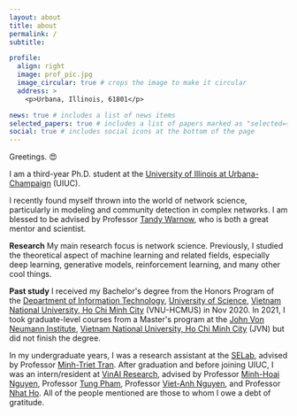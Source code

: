 ```yaml
---
layout: about
title: about
permalink: /
subtitle:

profile:
  align: right
  image: prof_pic.jpg
  image_circular: true # crops the image to make it circular
  address: >
    <p>Urbana, Illinois, 61801</p>

news: true # includes a list of news items
selected_papers: true # includes a list of papers marked as "selected={true}"
social: true # includes social icons at the bottom of the page
---
```


Greetings. :heart_eyes:

I am a third-year Ph.D. student at the [University of Illinois at Urbana-Champaign](https://illinois.edu/) (UIUC).

I recently found myself thrown into the world of network science, particularly in modeling and community detection in complex networks. I am blessed to be advised by Professor [Tandy Warnow](https://tandy.cs.illinois.edu/), who is both a great mentor and scientist.

**Research** My main research focus is network science. Previously, I studied the theoretical aspect of machine learning and related fields, especially deep learning, generative models, reinforcement learning, and many other cool things.

**Past study** I received my Bachelor's degree from the Honors Program of the [Department of Information Technology](https://www.fit.hcmus.edu.vn/vn/), [University of Science](https://hcmus.edu.vn/), [Vietnam National University, Ho Chi Minh City](https://vnuhcm.edu.vn/) (VNU-HCMUS) in Nov 2020. In 2021, I took graduate-level courses from a Master's program at the [John Von Neumann Institute](http://www.jvn.edu.vn/), [Vietnam National University, Ho Chi Minh City](https://vnuhcm.edu.vn/) (JVN) but did not finish the degree.

In my undergraduate years, I was a research assistant at the [SELab](https://selab.hcmus.edu.vn/), advised by Professor [Minh-Triet Tran](https://www.fit.hcmus.edu.vn/~tmtriet/). After graduation and before joining UIUC, I was an intern/resident at [VinAI Research](https://www.vinai.io/), advised by Professor [Minh-Hoai Nguyen](https://www.cs.stonybrook.edu/~minhhoai/), Professor [Tung Pham](https://scholar.google.com/citations?user=KcUuEKsAAAAJ&hl=vi), Professor [Viet-Anh Nguyen](http://www.vietanhnguyen.net/), and Professor [Nhat Ho](http://nhatptnk8912.github.io). All of the people mentioned are those to whom I owe a debt of gratitude.
